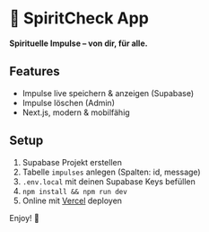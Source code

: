 
# 🌌 SpiritCheck App

**Spirituelle Impulse – von dir, für alle.**

## Features

- Impulse live speichern & anzeigen (Supabase)
- Impulse löschen (Admin)
- Next.js, modern & mobilfähig

## Setup

1. Supabase Projekt erstellen
2. Tabelle `impulses` anlegen (Spalten: id, message)
3. `.env.local` mit deinen Supabase Keys befüllen
4. `npm install && npm run dev`
5. Online mit [Vercel](https://vercel.com) deployen

Enjoy! 🚀
